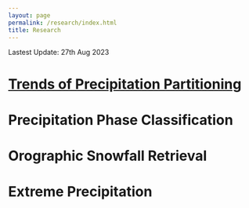 ```yaml
---
layout: page
permalink: /research/index.html
title: Research
---
```


Lastest Update: 27th Aug 2023 

# [Trends of Precipitation Partitioning](https://shangyongshi.github.io/research/sepetrend/)



# Precipitation Phase Classification



# Orographic Snowfall Retrieval



# Extreme Precipitation

